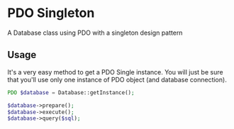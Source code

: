 # PDO Singleton
A Database class using PDO with a singleton design pattern

## Usage

It's a very easy method to get a PDO Single instance. 
You will just be sure that you'll use only one instance of PDO object (and database connection).

```php
PDO $database = Database::getInstance();

$database->prepare();
$database->execute();
$database->query($sql);
```
